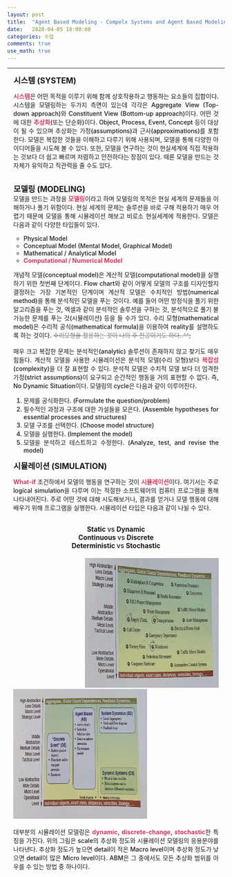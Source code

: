 ```yaml
---
layout: post
title:  "Agent Based Modeling - Compelx Systems and Agent Based Modeling"
date:   2020-04-05 18:00:08
categories: 수업
comments: true
use_math: true
---
```

-----
<span style = "font-weight:700; font-size:1.3em; margin-left: 0.8em; margin-right: 1em;">
시스템 (SYSTEM)
</span>
<br>
<div style = "font-weight:500; font-size:1.0em; margin-left: 1em; margin-right: 1em;text-align:justify; ">

<b style = "color:#d7385e;font-size:1.2">시스템</b>은 어떤 목적을 이루기 위해 함께 상호작용하고 행동하는 요소들의 집합이다. 시스템을 모델링하는 두가지 측면이 있는데 각각은 Aggregate View (Top-down approach)와 Constituent View (Bottom-up approach)이다.     어떤 것에 대한 <b style = "color:#d7385e;font-size:1.2">추상화</b>(또는 단순화)이다. Object, Process, Event, Concept 등이 대상이 될 수 있으며 추상화는 가정(assumptions)과 근사(approximations)를 포함한다. 모델은 복잡한 것들을 이해하고 다루기 위해 사용되며, 모델을 통해 다양한 아이디어들을 시도해 볼 수 있다. 또한, 모델을 연구하는 것이 현실세계에 직접 적용하는 것보다 더 쉽고 빠르며 저렴하고 안전하다는 장점이 있다. 때론 모델을 만드는 것 자체가 유익하고 직관력을 줄 수도 있다. 
</div>
<br>
<span style = "font-weight:700; font-size:1.3em; margin-left: 0.8em; margin-right: 1em;">
모델링 (MODELING)
</span>
<br>
<div style = "font-weight:500; font-size:1.0em; margin-left: 1em; margin-right: 1em;text-align:justify; ">
모델을 만드는 과정을 <b style = "color:#d7385e;font-size:1.2">모델링</b>이라고 하며 모델링의 목적은 현실 세계의 문제들을 이해하거나 풀기 위함이다. 현실 세계의 문제는 솔루션을 바로 구해 적용하기 매우 어렵기 때문에 모델을 통해 시뮬레이션 해보고 비로소 현실세계에 적용한다. 모델은 다음과 같이 다양한 타입들이 있다. 

<ul>
<li type = "circle">Physical Model  </li>
<li type = "circle">Conceptual Model (Mental Model, Graphical Model)</li>
<li type = "circle">Mathematical / Analytical Model</li>
<li type = "circle"><b style = "color:#d7385e;font-size:1.2">Computational / Numerical Model</b></li>
</ul>

개념적 모델(conceptual model)은 계산적 모델(computational model)을 실행하기 위한 첫번째 단계이다. Flow chart와 같이 어떻게 모델의 구조를 디자인할지 결정하는 가장 기본적인 단계이며 계산적 모델은 수치적인 방법(numerical method)을 통해 분석적인 모델을 푸는 것이다. 예를 들어 어떤 방정식을 풀기 위한 알고리즘을 푸는 것, 엑셀과 같이 분석적인 솔루션을 구하는 것, 분석적으로 풀기 불가능한 문제를 푸는 것(시뮬레이션) 등을 들 수가 있다. 수리 모형(mathematical model)은 수리적 공식(mathematical formula)을 이용하여 reality를 설명하도록 하는 것이다. <strike style = "color:grey;font-size:0.5"> 수리모형을 활용하는 것이 나의 주 전공이기도 하다..^^;</strike>
<br><br>
매우 크고 복잡한 문제는 분석적인(analytic) 솔루션이 존재하지 않고 찾기도 매우 힘들다. 계산적 모델을 사용한 시뮬레이션은 분석적 모델(수리 모형)보다 <b style = "color:#d7385e;font-size:1.2">복잡성</b>(complexity)을 더 잘 표현할 수 있다. 분석적 모델은 수치적 모델 보다 더 엄격한 가정(strict assumptions)이 요구되고 순간적인 행동을 거의 표현할 수 없다. 즉, No Dynamic Situation이다. 모델링의 cycle은 다음과 같이 이루어진다.  

<ol>
<li>문제를 공식화한다. (Formulate the question/problem) </li>
<li>필수적인 과정과 구조에 대한 가설들을 모은다. (Assemble hypotheses for essential processes and structures)  </li>
<li>모델 구조를 선택한다. (Choose model structure)  </li>
<li>모델을 실행한다. (Implement the model) </li>
<li>모델을 분석하고 테스트하고 수정한다. (Analyze, test, and revise the model) </li>
</ol>
</div>
<span style = "font-weight:700; font-size:1.3em; margin-left: 0.8em; margin-right: 1em;">
시뮬레이션 (SIMULATION)
</span>
<br>
<div style = "font-weight:500; font-size:1.0em; margin-left: 1em; margin-right: 1em;text-align:justify; ">

<b style = "color:#d7385e;font-size:1.2">What-if</b> 조건하에서 모델의 행동을 연구하는 것이 <b style = "color:#d7385e;font-size:1.2">시뮬레이션</b>이다. 여기서는 주로 logical simulation을 다루며 이는 적절한 소프트웨어의 컴퓨터 프로그램을 통해 나타내어진다. 주로 어떤 것에 대해 시도해보거나, 결과를 얻거나 모델 행동에 대해 배우기 위해 프로그램을 실행한다. 시뮬레이션 타입은 다음과 같이 나뉠 수 있다. 
<br><br>
<div style = "font-weight:500; font-size:1.1em; text-align:center; ">
<b>Static </b> vs  <b>Dynamic</b><br>
<b>Continuous </b> vs <b> Discrete</b><br>
<b>Deterministic </b> vs <b> Stochastic</b><br><br>
</div>
</div>

<div style="border: 1px; float: right;margin-left: 1em; margin-right: 1em; " >
<img src="/images/post_img/NL7.jpg" width="310" height="300" >
</div>
<div style="border: 1px; margin-left: 1em; margin-right: 1em; ">
<img src="/images/post_img/NL6.jpg" width="310" height="300">
</div>

<div style = "font-weight:500; font-size:1.0em; margin-left: 1em; margin-right: 1em;text-align:justify; ">
<br>
대부분의 시뮬레이션 모델링은 <b style = "color:#d7385e;font-size:1.2">dynamic</b>, <b style = "color:#d7385e;font-size:1.2">discrete-change</b>, <b style = "color:#d7385e;font-size:1.2">stochastic</b>한 특징을 가진다. 위의 그림은 scale의 추상화 정도와 시뮬레이션 모델링의 응용분야를 나타낸다. 추상화 정도가 높으면 detail이 적은 Macro level이며 추상화 정도가 낮으면 detail이 많은 Micro level이다. ABM은 그 중에서도 모든 추상화 범위를 아우를 수 있는 방법 중 하나이다. 
<br><br>
</div>

